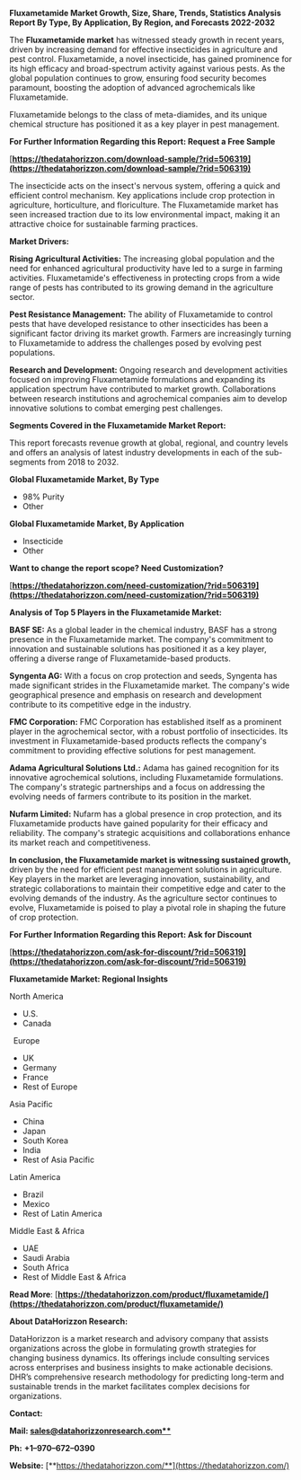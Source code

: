 ﻿**Fluxametamide Market Growth, Size, Share, Trends, Statistics Analysis Report By Type, By Application, By Region, and Forecasts 2022-2032**

The **Fluxametamide market** has witnessed steady growth in recent years, driven by increasing demand for effective insecticides in agriculture and pest control. Fluxametamide, a novel insecticide, has gained prominence for its high efficacy and broad-spectrum activity against various pests. As the global population continues to grow, ensuring food security becomes paramount, boosting the adoption of advanced agrochemicals like Fluxametamide.

Fluxametamide belongs to the class of meta-diamides, and its unique chemical structure has positioned it as a key player in pest management. 

**For Further Information Regarding this Report: Request a Free Sample**	

[**https://thedatahorizzon.com/download-sample/?rid=506319](https://thedatahorizzon.com/download-sample/?rid=506319)** 

The insecticide acts on the insect's nervous system, offering a quick and efficient control mechanism. Key applications include crop protection in agriculture, horticulture, and floriculture. The Fluxametamide market has seen increased traction due to its low environmental impact, making it an attractive choice for sustainable farming practices.

**Market Drivers:**

**Rising Agricultural Activities:** The increasing global population and the need for enhanced agricultural productivity have led to a surge in farming activities. Fluxametamide's effectiveness in protecting crops from a wide range of pests has contributed to its growing demand in the agriculture sector.

**Pest Resistance Management:** The ability of Fluxametamide to control pests that have developed resistance to other insecticides has been a significant factor driving its market growth. Farmers are increasingly turning to Fluxametamide to address the challenges posed by evolving pest populations.

**Research and Development:** Ongoing research and development activities focused on improving Fluxametamide formulations and expanding its application spectrum have contributed to market growth. Collaborations between research institutions and agrochemical companies aim to develop innovative solutions to combat emerging pest challenges.

**Segments Covered in the Fluxametamide Market Report:**

This report forecasts revenue growth at global, regional, and country levels and offers an analysis of latest industry developments in each of the sub-segments from 2018 to 2032.

**Global Fluxametamide Market, By Type**

- 98% Purity
- Other

**Global Fluxametamide Market, By Application**

- Insecticide
- Other

**Want to change the report scope? Need Customization?**

[**https://thedatahorizzon.com/need-customization/?rid=506319](https://thedatahorizzon.com/need-customization/?rid=506319)** 

**Analysis of Top 5 Players in the Fluxametamide Market:**

**BASF SE:** As a global leader in the chemical industry, BASF has a strong presence in the Fluxametamide market. The company's commitment to innovation and sustainable solutions has positioned it as a key player, offering a diverse range of Fluxametamide-based products.

**Syngenta AG:** With a focus on crop protection and seeds, Syngenta has made significant strides in the Fluxametamide market. The company's wide geographical presence and emphasis on research and development contribute to its competitive edge in the industry.

**FMC Corporation:** FMC Corporation has established itself as a prominent player in the agrochemical sector, with a robust portfolio of insecticides. Its investment in Fluxametamide-based products reflects the company's commitment to providing effective solutions for pest management.

**Adama Agricultural Solutions Ltd.:** Adama has gained recognition for its innovative agrochemical solutions, including Fluxametamide formulations. The company's strategic partnerships and a focus on addressing the evolving needs of farmers contribute to its position in the market.

**Nufarm Limited:** Nufarm has a global presence in crop protection, and its Fluxametamide products have gained popularity for their efficacy and reliability. The company's strategic acquisitions and collaborations enhance its market reach and competitiveness.

**In conclusion, the Fluxametamide market is witnessing sustained growth,** driven by the need for efficient pest management solutions in agriculture. Key players in the market are leveraging innovation, sustainability, and strategic collaborations to maintain their competitive edge and cater to the evolving demands of the industry. As the agriculture sector continues to evolve, Fluxametamide is poised to play a pivotal role in shaping the future of crop protection.

**For Further Information Regarding this Report: Ask for Discount**	

[**https://thedatahorizzon.com/ask-for-discount/?rid=506319](https://thedatahorizzon.com/ask-for-discount/?rid=506319)** 

**Fluxametamide Market: Regional Insights**

North America

- U.S.
- Canada

` `Europe

- UK
- Germany
- France
- Rest of Europe

Asia Pacific

- China
- Japan
- South Korea
- India
- Rest of Asia Pacific

Latin America

- Brazil
- Mexico
- Rest of Latin America

Middle East & Africa

- UAE
- Saudi Arabia
- South Africa
- Rest of Middle East & Africa

**Read More**: [**https://thedatahorizzon.com/product/fluxametamide/](https://thedatahorizzon.com/product/fluxametamide/)** 

**About DataHorizzon Research:**

DataHorizzon is a market research and advisory company that assists organizations across the globe in formulating growth strategies for changing business dynamics. Its offerings include consulting services across enterprises and business insights to make actionable decisions. DHR’s comprehensive research methodology for predicting long-term and sustainable trends in the market facilitates complex decisions for organizations.

**Contact:**

**Mail: [sales@datahorizzonresearch.com**](mailto:sales@datahorizzonresearch.com)**

**Ph:** **+1–970–672–0390**

**Website:** [**https://thedatahorizzon.com/**](https://thedatahorizzon.com/)

